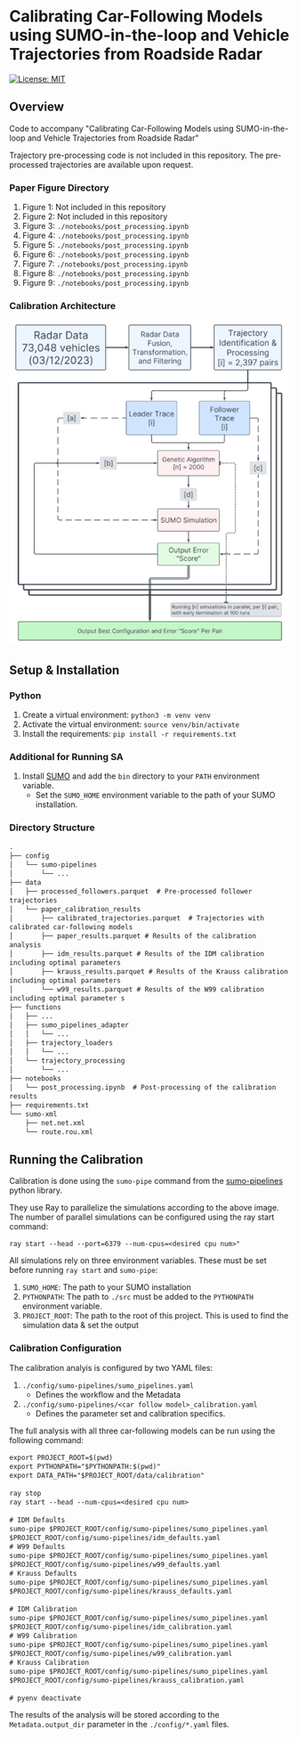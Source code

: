 # Calibrating Car-Following Models using SUMO-in-the-loop and Vehicle Trajectories from Roadside Radar

[![License: MIT](https://img.shields.io/badge/License-MIT-yellow.svg)](https://opensource.org/licenses/MIT)

## Overview

Code to accompany "Calibrating Car-Following Models using SUMO-in-the-loop and Vehicle Trajectories from Roadside Radar"

Trajectory pre-processing code is not included in this repository. The pre-processed trajectories are available upon request.

### Paper Figure Directory

1. Figure 1: Not included in this repository
2. Figure 2: Not included in this repository
3. Figure 3: `./notebooks/post_processing.ipynb`
4. Figure 4: `./notebooks/post_processing.ipynb`
5. Figure 5: `./notebooks/post_processing.ipynb`
6. Figure 6: `./notebooks/post_processing.ipynb`
7. Figure 7: `./notebooks/post_processing.ipynb`
8. Figure 8: `./notebooks/post_processing.ipynb`
9. Figure 9: `./notebooks/post_processing.ipynb`

### Calibration Architecture

![flowchart](./assets/flowchart.png)

## Setup & Installation

### Python

1. Create a virtual environment: `python3 -m venv venv`
2. Activate the virtual environment: `source venv/bin/activate`
3. Install the requirements: `pip install -r requirements.txt`

### Additional for Running SA

1. Install [SUMO](https://sumo.dlr.de/docs/Installing.html) and add the `bin` directory to your `PATH` environment variable.
   - Set the `SUMO_HOME` environment variable to the path of your SUMO installation.

### Directory Structure

```
.
├── config
│   └── sumo-pipelines
│       └── ...
├── data
│   ├── processed_followers.parquet  # Pre-processed follower trajectories
│   └── paper_calibration_results
│       ├── calibrated_trajectories.parquet  # Trajectories with calibrated car-following models
│       ├── paper_results.parquet # Results of the calibration analysis
│       ├── idm_results.parquet # Results of the IDM calibration including optimal parameters
│       ├── krauss_results.parquet # Results of the Krauss calibration including optimal parameters
│       └── w99_results.parquet # Results of the W99 calibration including optimal parameter s
├── functions
│   ├── ...
│   ├── sumo_pipelines_adapter
│   │   └── ...
│   ├── trajectory_loaders
│   │   └── ...
│   └── trajectory_processing
│       └── ...
├── notebooks
│   └── post_processing.ipynb  # Post-processing of the calibration results
├── requirements.txt
└── sumo-xml
    ├── net.net.xml
    └── route.rou.xml
```

## Running the Calibration

Calibration is done using the `sumo-pipe` command from the [sumo-pipelines](https://github.com/mschrader15/sumo-pipelines) python library.

They use Ray to parallelize the simulations according to the above image. The number of parallel simulations can be configured using the ray start command:

```shell
ray start --head --port=6379 --num-cpus=<desired cpu num>"
```

All simulations rely on three environment variables. These must be set before running `ray start` and `sumo-pipe`:

1. `SUMO_HOME`: The path to your SUMO installation
2. `PYTHONPATH`: The path to `./src` must be added to the `PYTHONPATH` environment variable.
3. `PROJECT_ROOT`: The path to the root of this project. This is used to find the simulation data & set the output

### Calibration Configuration

The calibration analyis is configured by two YAML files:

1. `./config/sumo-pipelines/sumo_pipelines.yaml`
    - Defines the workflow and the Metadata
2. `./config/sumo-pipelines/<car follow model>_calibration.yaml`
    - Defines the parameter set and calibration specifics.

The full analysis with all three car-following models can be run using the following command:

```shell
export PROJECT_ROOT=$(pwd)
export PYTHONPATH="$PYTHONPATH:$(pwd)"
export DATA_PATH="$PROJECT_ROOT/data/calibration"

ray stop
ray start --head --num-cpus=<desired cpu num>

# IDM Defaults
sumo-pipe $PROJECT_ROOT/config/sumo-pipelines/sumo_pipelines.yaml $PROJECT_ROOT/config/sumo-pipelines/idm_defaults.yaml
# W99 Defaults
sumo-pipe $PROJECT_ROOT/config/sumo-pipelines/sumo_pipelines.yaml $PROJECT_ROOT/config/sumo-pipelines/w99_defaults.yaml
# Krauss Defaults
sumo-pipe $PROJECT_ROOT/config/sumo-pipelines/sumo_pipelines.yaml $PROJECT_ROOT/config/sumo-pipelines/krauss_defaults.yaml

# IDM Calibration
sumo-pipe $PROJECT_ROOT/config/sumo-pipelines/sumo_pipelines.yaml $PROJECT_ROOT/config/sumo-pipelines/idm_calibration.yaml
# W99 Calibration
sumo-pipe $PROJECT_ROOT/config/sumo-pipelines/sumo_pipelines.yaml $PROJECT_ROOT/config/sumo-pipelines/w99_calibration.yaml
# Krauss Calibration
sumo-pipe $PROJECT_ROOT/config/sumo-pipelines/sumo_pipelines.yaml $PROJECT_ROOT/config/sumo-pipelines/krauss_calibration.yaml

# pyenv deactivate
```

The results of the analysis will be stored according to the `Metadata.output_dir` parameter in the `./config/*.yaml` files.
